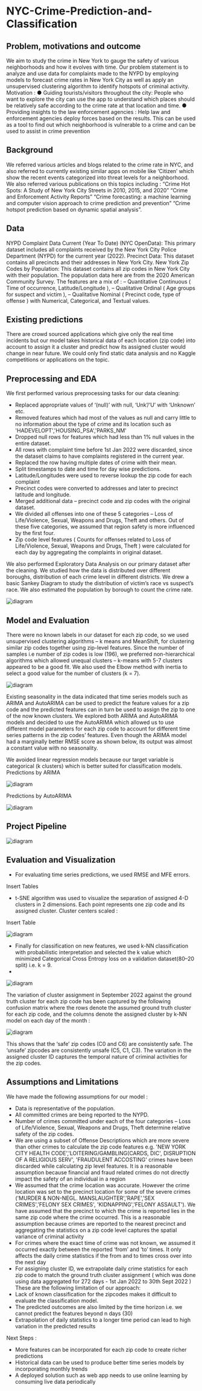 # NYC-Crime-Prediction-and-Classification

## Problem, motivations and outcome
We aim to study the crime in New York to gauge the safety of various neighborhoods
and how it evolves with time.
Our problem statement is to analyze and use data for complaints made to the NYPD by
employing models to forecast crime rates in New York City as well as apply an
unsupervised clustering algorithm to identify hotspots of criminal activity.
Motivation :
● Guiding tourists/visitors throughout the city:
People who want to explore the city can use the app to understand which
places should be relatively safe according to the crime rate at that location
and time.
● Providing insights to the law enforcement agencies :
Help law and enforcement agencies deploy forces based on the results.
This can be used as a tool to find out which neighborhood is vulnerable to
a crime and can be used to assist in crime prevention
## Background
We referred various articles and blogs related to the crime rate in NYC, and also
referred to currently existing similar apps on mobile like ‘Citizen’ which show the recent
events categorized into threat levels for a neighborhood. We also referred various
publications on this topics including :
“Crime Hot Spots: A Study of New York City Streets in 2010, 2015, and 2020”
“Crime and Enforcement Activity Reports”
“Crime forecasting: a machine learning and computer vision approach to crime
prediction and prevention”
“Crime hotspot prediction based on dynamic spatial analysis”.
## Data
NYPD Complaint Data Current (Year To Date) (NYC OpenData): This primary dataset includes all complaints received by the New York City Police Department (NYPD) for the current year (2022). 
Precinct Data: This dataset contains all precincts and their addresses in New York City.
New York Zip Codes by Population: This dataset contains all zip codes in New York City with their population. The population data here are from the 2020 American Community Survey. 
The features are a mix of : 
	– Quantitative Continuous ( Time of occurrence, Latitude/Longitude ), 
	– Qualitative Ordinal ( Age groups for suspect and victim ), 
	– Qualitative Nominal ( Precinct code, type of offense ) 
with Numerical, Categorical, and Textual values.
## Existing predictions
There are crowd sourced applications which give only the real time incidents but our model takes historical data of each location (zip code) into account to assign it a cluster and predict how its assigned cluster would change in near future. We could only find static data analysis and no Kaggle competitions or applications on the topic.

## Preprocessing and EDA
We first performed various preprocessing tasks for our data cleaning:
- Replaced appropriate values of ‘(null)’ with null, ‘Unk’/‘U’ with ‘Unknown’ etc.
- Removed features which had most of the values as null and carry little to no information about the type of crime and its location such as 'HADEVELOPT','HOUSING_PSA','PARKS_NM'
- Dropped null rows for features which had less than 1% null values in the entire dataset.
- All rows with complaint time before 1st Jan 2022 were discarded, since the dataset claims to have complaints registered in the current year.
- Replaced the row having multiple dates of crime with their mean.
- Split timestamps to date and time for day wise predictions.
- Latitude/Longitudes were used to reverse lookup the zip code for each complaint
- Precinct codes were converted to addresses and later to precinct latitude and longitude.
- Merged additional data – precinct code and zip codes with the original dataset.
- We divided all offenses into one of these 5 categories – Loss of Life/Violence, Sexual, Weapons and Drugs, Theft and others. Out of these five categories, we assumed that region safety is more influenced by the first four.
- Zip code level features ( Counts for offenses related to Loss of Life/Violence, Sexual, Weapons and Drugs, Theft ) were calculated for each day by aggregating the complaints in original dataset.

We also performed Exploratory Data Analysis on our primary dataset after the cleaning. We studied how the data is distributed over different boroughs, distribution of each crime level in different districts. We drew a basic Sankey Diagram to study the distribution of victim’s race vs suspect’s race. We also estimated the population by borough to count the crime rate.

![diagram](https://github.com/rara1512/NYC-Crime-Prediction-and-Classification/blob/main/Images/Swanky.png)

## Model and Evaluation
There were no known labels in our dataset for each zip code, so we used unsupervised clustering algorithms – k means and MeanShift, for clustering similar zip codes together using zip-level features. 
Since the number of samples i.e number of zip codes is low (196), we preferred non-hierarchical algorithms which allowed unequal clusters – k-means with 5-7 clusters appeared to be a good fit. We also used the Elbow method with inertia to select a good value for the number of clusters (k = 7).

![diagram](https://github.com/rara1512/NYC-Crime-Prediction-and-Classification/blob/main/Images/Elbow.png)

Existing seasonality in the data indicated that time series models such as ARIMA and AutoARIMA can be used to predict the feature values for a zip code and the predicted features can in turn be used to assign the zip to one of the now known clusters.
We explored both ARIMA and AutoARIMA models and decided to use the AutoARIMA which allowed us to use different model parameters for each zip code to account for different time series patterns in the zip codes’ features. Even though the ARIMA model had a marginally better RMSE score as shown below, its output was almost a constant value with no seasonality.

We avoided linear regression models because our target variable is categorical (k clusters) which is better suited for classification models.
Predictions by ARIMA

![diagram](https://github.com/rara1512/NYC-Crime-Prediction-and-Classification/blob/main/Images/Arima.png)

Predictions by AutoARIMA

![diagram](https://github.com/rara1512/NYC-Crime-Prediction-and-Classification/blob/main/Images/AutoARIMA.jpg)

## Project Pipeline

![diagram](https://github.com/rara1512/NYC-Crime-Prediction-and-Classification/blob/main/Images/Pipeline.png)

## Evaluation and Visualization
- For evaluating time series predictions, we used RMSE and MFE errors.

Insert Tables

- t-SNE algorithm was used to visualize the separation of assigned 4-D clusters in 2 dimensions. Each point represents one zip code and its assigned cluster.
Cluster centers scaled : 

Insert Table

![diagram](https://github.com/rara1512/NYC-Crime-Prediction-and-Classification/blob/main/Images/Clusters.png)

- Finally for classification on new features, we used k-NN classification with probabilistic interpretation and selected the k value which minimized Categorical Cross Entropy loss on a validation dataset(80–20 split) i.e. k = 9.
- 
![diagram](https://github.com/rara1512/NYC-Crime-Prediction-and-Classification/blob/main/Images/CatCrossEntropy.png)

The variation of cluster assignment in September 2022 against the ground truth cluster for each zip code has been captured by the following confusion matrix where the rows denote the assumed ground truth cluster for each zip code, and the columns denote the assigned cluster by k-NN model on each day of the month : 

![diagram](https://github.com/rara1512/NYC-Crime-Prediction-and-Classification/blob/main/Images/ConfusionMatrix.png)

This shows that the ‘safe’ zip codes (C0 and C6) are consistently safe. The ‘unsafe’ zipcodes are consistently unsafe (C5, C1, C3). The variation in the assigned cluster ID captures the temporal nature of criminal activities for the zip codes.

## Assumptions and Limitations
We have made the following assumptions for our model :
- Data is representative of the population.
- All committed crimes are being reported to the NYPD.
- Number of crimes committed under each of the four categories – Loss of Life/Violence, Sexual, Weapons and Drugs, Theft determine relative safety of the zip codes.
- We are using a subset of Offense Descriptions which are more severe than other crimes to calculate the zip code features e.g. 'NEW YORK CITY HEALTH CODE','LOITERING/GAMBLING(CARDS, DIC', DISRUPTION OF A RELIGIOUS SERV', 'FRAUDULENT ACCOSTING' crimes have been discarded while calculating zip level features. It is a reasonable assumption because financial and fraud related crimes do not directly impact the safety of an individual in a region
- We assumed that the crime location was accurate. However the crime location was set to the precinct location for some of the severe crimes ('MURDER & NON-NEGL. MANSLAUGHTER','RAPE','SEX CRIMES','FELONY SEX CRIMES', 'KIDNAPPING','FELONY ASSAULT'). We have assumed that the precinct to which the crime is reported lies in the same zip code where the crime occurred. This is a reasonable assumption because crimes are reported  to the nearest precinct and aggregating the statistics on a zip code level captures the spatial variance of criminal activity
- For crimes where the exact time of crime was not known, we assumed it occurred exactly between the reported ‘from’ and ‘to’ times. It only affects the daily crime statistics if the from and to times cross over into the next day
- For assigning cluster ID, we extrapolate daily crime statistics for each zip code to match the ground truth cluster assignment ( which was done using data aggregated for 272 days - 1st Jan 2022 to 30th Sept 2022 )
These are the following limitation of our approach:
- Lack of known classification for the zipcodes makes it difficult to evaluate the classification model. 
- The predicted outcomes are also limited by the time horizon i.e. we cannot predict the features beyond n days (30)
- Extrapolation of daily statistics to a longer time period can lead to high variation in the predicted results


Next Steps :
- More features can be incorporated for each zip code to create richer predictions
- Historical data can be used to produce better time series models by incorporating monthly trends
- A deployed solution such as web app needs to use online learning by consuming live data periodically

